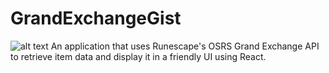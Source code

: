 # GrandExchangeGist
![alt text](https://i.imgur.com/tZOFRqf.png)
An application that uses Runescape's OSRS Grand Exchange API to retrieve item data and display it in a friendly UI using React.
